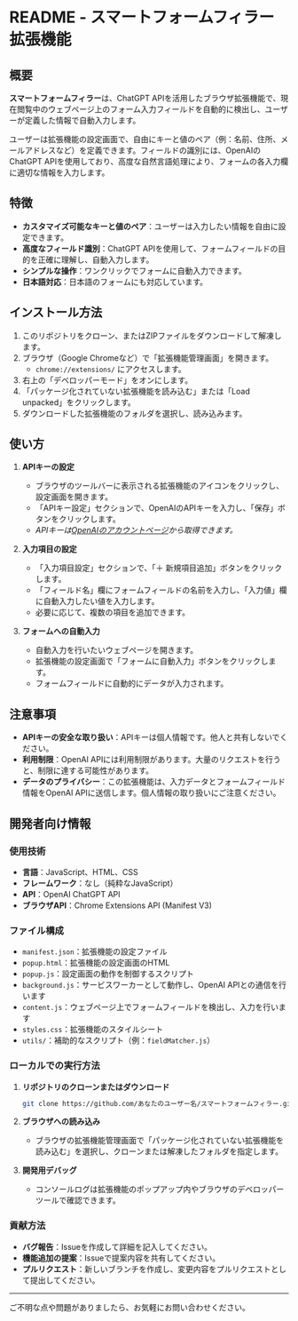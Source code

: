 # README - スマートフォームフィラー拡張機能

## 概要

**スマートフォームフィラー**は、ChatGPT APIを活用したブラウザ拡張機能で、現在閲覧中のウェブページ上のフォーム入力フィールドを自動的に検出し、ユーザーが定義した情報で自動入力します。

ユーザーは拡張機能の設定画面で、自由にキーと値のペア（例：名前、住所、メールアドレスなど）を定義できます。フィールドの識別には、OpenAIのChatGPT APIを使用しており、高度な自然言語処理により、フォームの各入力欄に適切な情報を入力します。

## 特徴

- **カスタマイズ可能なキーと値のペア**：ユーザーは入力したい情報を自由に設定できます。
- **高度なフィールド識別**：ChatGPT APIを使用して、フォームフィールドの目的を正確に理解し、自動入力します。
- **シンプルな操作**：ワンクリックでフォームに自動入力できます。
- **日本語対応**：日本語のフォームにも対応しています。

## インストール方法

1. このリポジトリをクローン、またはZIPファイルをダウンロードして解凍します。
2. ブラウザ（Google Chromeなど）で「拡張機能管理画面」を開きます。
   - `chrome://extensions/` にアクセスします。
3. 右上の「デベロッパーモード」をオンにします。
4. 「パッケージ化されていない拡張機能を読み込む」または「Load unpacked」をクリックします。
5. ダウンロードした拡張機能のフォルダを選択し、読み込みます。

## 使い方

1. **APIキーの設定**
   - ブラウザのツールバーに表示される拡張機能のアイコンをクリックし、設定画面を開きます。
   - 「APIキー設定」セクションで、OpenAIのAPIキーを入力し、「保存」ボタンをクリックします。
   - *APIキーは[OpenAIのアカウントページ](https://platform.openai.com/account/api-keys)から取得できます。*

2. **入力項目の設定**
   - 「入力項目設定」セクションで、「＋ 新規項目追加」ボタンをクリックします。
   - 「フィールド名」欄にフォームフィールドの名前を入力し、「入力値」欄に自動入力したい値を入力します。
   - 必要に応じて、複数の項目を追加できます。

3. **フォームへの自動入力**
   - 自動入力を行いたいウェブページを開きます。
   - 拡張機能の設定画面で「フォームに自動入力」ボタンをクリックします。
   - フォームフィールドに自動的にデータが入力されます。

## 注意事項

- **APIキーの安全な取り扱い**：APIキーは個人情報です。他人と共有しないでください。
- **利用制限**：OpenAI APIには利用制限があります。大量のリクエストを行うと、制限に達する可能性があります。
- **データのプライバシー**：この拡張機能は、入力データとフォームフィールド情報をOpenAI APIに送信します。個人情報の取り扱いにご注意ください。

## 開発者向け情報

### 使用技術

- **言語**：JavaScript、HTML、CSS
- **フレームワーク**：なし（純粋なJavaScript）
- **API**：OpenAI ChatGPT API
- **ブラウザAPI**：Chrome Extensions API (Manifest V3)

### ファイル構成

- `manifest.json`：拡張機能の設定ファイル
- `popup.html`：拡張機能の設定画面のHTML
- `popup.js`：設定画面の動作を制御するスクリプト
- `background.js`：サービスワーカーとして動作し、OpenAI APIとの通信を行います
- `content.js`：ウェブページ上でフォームフィールドを検出し、入力を行います
- `styles.css`：拡張機能のスタイルシート
- `utils/`：補助的なスクリプト（例：`fieldMatcher.js`）

### ローカルでの実行方法

1. **リポジトリのクローンまたはダウンロード**
   ```bash
   git clone https://github.com/あなたのユーザー名/スマートフォームフィラー.git   ```

2. **ブラウザへの読み込み**

   - ブラウザの拡張機能管理画面で「パッケージ化されていない拡張機能を読み込む」を選択し、クローンまたは解凍したフォルダを指定します。

3. **開発用デバッグ**

   - コンソールログは拡張機能のポップアップ内やブラウザのデベロッパーツールで確認できます。

### 貢献方法

- **バグ報告**：Issueを作成して詳細を記入してください。
- **機能追加の提案**：Issueで提案内容を共有してください。
- **プルリクエスト**：新しいブランチを作成し、変更内容をプルリクエストとして提出してください。

---

ご不明な点や問題がありましたら、お気軽にお問い合わせください。 